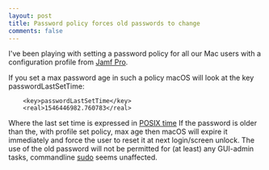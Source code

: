 ```yaml
---
layout: post
title: Password policy forces old passwords to change
comments: false
---
```


I've been playing with setting a password policy for all our Mac users with a configuration profile from <a href="https://www.jamf.com/products/jamf-pro/">Jamf Pro</a>.

If you set a max password age in such a policy macOS will look at the key passwordLastSetTime:
```
	<key>passwordLastSetTime</key>
	<real>1546446982.760783</real>
```
Where the last set time is expressed in <a href="https://en.wikipedia.org/wiki/Unix_time">POSIX time</a>
If the password is older than the, with profile set policy, max age then macOS will expire it immediately and force the user to reset it at next login/screen unlock.
The use of the old password will not be permitted for (at least) any GUI-admin tasks, commandline <a href="https://en.wikipedia.org/wiki/Sudo">sudo</a> seems unaffected.
